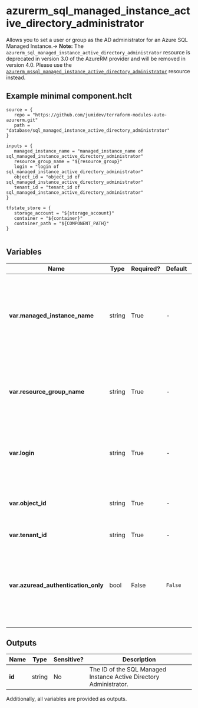 # azurerm_sql_managed_instance_active_directory_administrator

Allows you to set a user or group as the AD administrator for an Azure SQL Managed Instance.-> **Note:** The `azurerm_sql_managed_instance_active_directory_administrator` resource is deprecated in version 3.0 of the AzureRM provider and will be removed in version 4.0. Please use the [`azurerm_mssql_managed_instance_active_directory_administrator`](https://registry.terraform.io/providers/hashicorp/azurerm/latest/docs/resources/mssql_managed_instance_active_directory_administrator) resource instead.

## Example minimal component.hclt

```hcl
source = {
   repo = "https://github.com/jumidev/terraform-modules-auto-azurerm.git" 
   path = "database/sql_managed_instance_active_directory_administrator" 
}

inputs = {
   managed_instance_name = "managed_instance_name of sql_managed_instance_active_directory_administrator" 
   resource_group_name = "${resource_group}" 
   login = "login of sql_managed_instance_active_directory_administrator" 
   object_id = "object_id of sql_managed_instance_active_directory_administrator" 
   tenant_id = "tenant_id of sql_managed_instance_active_directory_administrator" 
}

tfstate_store = {
   storage_account = "${storage_account}" 
   container = "${container}" 
   container_path = "${COMPONENT_PATH}" 
}


```

## Variables

| Name | Type | Required? |  Default  |  Description |
| ---- | ---- | --------- |  ----------- | ----------- |
| **var.managed_instance_name** | string | True | -  |  The name of the SQL Managed Instance on which to set the administrator. Changing this forces a new resource to be created. | 
| **var.resource_group_name** | string | True | -  |  The name of the resource group for the SQL Managed Instance. Changing this forces a new resource to be created. | 
| **var.login** | string | True | -  |  The login name of the principal to set as the Managed Instance administrator | 
| **var.object_id** | string | True | -  |  The ID of the principal to set as the Managed Instance administrator | 
| **var.tenant_id** | string | True | -  |  The Azure Tenant ID | 
| **var.azuread_authentication_only** | bool | False | `False`  |  Specifies whether only AD Users and administrators can be used to login (`true`) or also local database users (`false`). Defaults to `false`. | 



## Outputs

| Name | Type | Sensitive? | Description |
| ---- | ---- | --------- | --------- |
| **id** | string | No  | The ID of the SQL Managed Instance Active Directory Administrator. | 

Additionally, all variables are provided as outputs.
